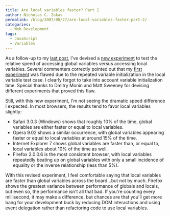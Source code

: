 ```yaml
---
title: Are local variables faster? Part 2
author: Nicholas C. Zakas
permalink: /blog/2007/08/27/are-local-variables-faster-part-2/
categories:
  - Web Development
tags:
  - JavaScript
  - Variables
---
```

As a follow-up to my <a title="Are local variables faster?" rel="internal" href="{{site.url}}/archive/2007/8/474">last post</a>, I've devised a <a title="Which is faster? Local or global? Part 2" rel="internal" href="{{site.url}}/experiments/javascript/local_vs_global_2.htm">new experiment</a> to test the relative speed of accessing global variables versus accessing local variables. Several commenters correctly pointed out that my <a title="Which is faster? Local or global?" rel="internal" href="{{site.url}}/experiments/javascript/local_vs_global.htm">first experiment</a> was flawed due to the repeated variable initialization in the local variable test case. I clearly forgot to take into account variable initialization time. Special thanks to Dmitry Monin and Matt Sweeney for devising different experiments that proved this flaw.

Still, with this new experiment, I'm not seeing the dramatic speed difference I expected. In most browsers, the results tend to favor local variables slightly:

  * Safari 3.0.3 (Windows) shows that roughly 10% of the time, global variables are either faster or equal to local variables.
  * Opera 9.02 shows a similar occurrence, with global variables appearing faster or equal to local variables at around 15% of the time.
  * Internet Explorer 7 shows global variables are faster than, or equal to, local variables about 10% of the time as well.
  * Firefox 2.0.0.6 is the most consistent browser, with local variables repeatedly beating up on global variables with only a small incidence of equality or the inverse relationship (less than 5%).

With this revised experiment, I feel comfortable saying that local variables are faster than global variables across the board&#8230;but not by much. Firefox shows the greatest variance between performance of globals and locals, but even so, the performance isn't all that bad. If you're counting every millisecond, it may make a difference, but chances are that you'll get more bang for your development buck by reducing DOM interactions and using event delegation rather than refactoring code to use local variables.
